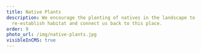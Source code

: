 ```yaml
---
title: Native Plants
description: We encourage the planting of natives in the landscape to
  re-establish habitat and connect us back to this place.
order: 9
photo_url: /img/native-plants.jpg
visibleInCMS: true
---
```

